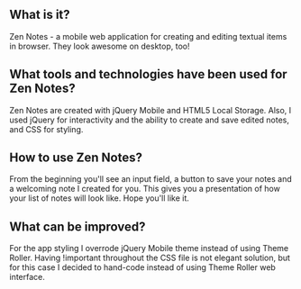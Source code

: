 What is it?
-----------
Zen Notes - a mobile web application for creating and 
editing textual items in browser. They look awesome on desktop, too!


What tools and technologies have been used for Zen Notes?
---------------------------------------------------------
Zen Notes are created with jQuery Mobile and HTML5 Local Storage. 
Also, I used jQuery for interactivity and the ability to create
and save edited notes, and CSS for styling.  


How to use Zen Notes?
---------------------
From the beginning you'll see an input field, a button to 
save your notes and a welcoming note I created for you.
This gives you a presentation of how your list of notes will look 
like. Hope you'll like it. 


What can be improved?
---------------------
For the app styling I overrode jQuery Mobile theme
instead of using Theme Roller. Having !important
throughout the CSS file is not elegant solution, but 
for this case I decided to hand-code instead of 
using Theme Roller web interface. 


